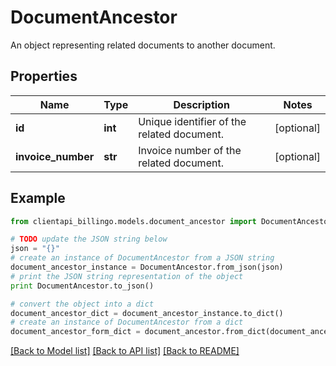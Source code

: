 # DocumentAncestor

An object representing related documents to another document.

## Properties
Name | Type | Description | Notes
------------ | ------------- | ------------- | -------------
**id** | **int** | Unique identifier of the related document. | [optional] 
**invoice_number** | **str** | Invoice number of the related document. | [optional] 

## Example

```python
from clientapi_billingo.models.document_ancestor import DocumentAncestor

# TODO update the JSON string below
json = "{}"
# create an instance of DocumentAncestor from a JSON string
document_ancestor_instance = DocumentAncestor.from_json(json)
# print the JSON string representation of the object
print DocumentAncestor.to_json()

# convert the object into a dict
document_ancestor_dict = document_ancestor_instance.to_dict()
# create an instance of DocumentAncestor from a dict
document_ancestor_form_dict = document_ancestor.from_dict(document_ancestor_dict)
```
[[Back to Model list]](../README.md#documentation-for-models) [[Back to API list]](../README.md#documentation-for-api-endpoints) [[Back to README]](../README.md)


